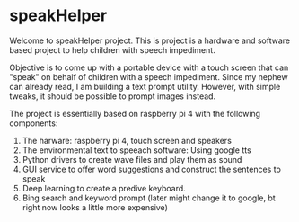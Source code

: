 # speakHelper

Welcome to speakHelper project. This is project is a hardware and software based project to help children with speech impediment.

Objective is to come up with a portable device with a touch screen that can "speak" on behalf of children with a speech impediment. Since my nephew can already read, I am building a text prompt utility. However, with simple tweaks, it should be possible to prompt images instead.

The project is essentially based on raspberry pi 4 with the following components:
1. The harware: raspberry pi 4, touch screen and speakers
2. The environmental text to speeach software: Using google tts
3. Python drivers to create wave files and play them as sound
4. GUI service to offer word suggestions and construct the sentences to speak
5. Deep learning to create a predive keyboard.
6. Bing search and keyword prompt (later might change it to google, bt right now looks a little more expensive)








